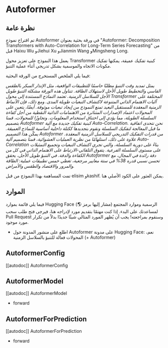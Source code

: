 # Autoformer

## نظرة عامة
تم اقتراح نموذج Autoformer في ورقة بحثية بعنوان "Autoformer: Decomposition Transformers with Auto-Correlation for Long-Term Series Forecasting" من قبل Haixu Wu وJiehui Xu وJianmin Wang وMingsheng Long.

يعمل هذا النموذج على تعزيز محول Transformer كبنية تفكيك عميقة، يمكنها تفكيك مكونات الاتجاه والموسمية بشكل تدريجي أثناء عملية التنبؤ.

فيما يلي الملخص المستخرج من الورقة البحثية:

*يمثل تمديد وقت التنبؤ مطلبًا حاسمًا للتطبيقات الواقعية، مثل الإنذار المبكر بالطقس القاسي والتخطيط طويل الأجل لاستهلاك الطاقة. تتناول هذه الورقة مشكلة التنبؤ طويل الأجل للسلاسل الزمنية. تعتمد النماذج المستندة إلى محول Transformer المختلفة على آليات الاهتمام الذاتي المتنوعة لاكتشاف التبعيات طويلة المدى. ومع ذلك، فإن الأنماط الزمنية المعقدة للمستقبل البعيد تمنع النموذج من إيجاد تبعيات موثوقة. أيضًا، يتعين على المحولات اعتماد الإصدارات المتناثرة من الاهتمامات الذاتية النقطية من أجل كفاءة السلسلة الطويلة، مما يؤدي إلى اختناق استخدام المعلومات. وتجاوزًا للمحولات، قمنا بتصميم Autoformer كبنية تفكيك جديدة مع آلية Auto-Correlation. نحن نتحدى اتفاقية ما قبل المعالجة لتفكيك السلسلة ونقوم بتجديدها ككتلة داخلية أساسية للنماذج العميقة. يمكّن هذا التصميم Autoformer من قدرات التفكيك التدريجي للسلاسل الزمنية المعقدة. علاوة على ذلك، استلهامًا من نظرية العمليات العشوائية، قمنا بتصميم آلية Auto-Correlation بناءً على دورية السلسلة، والتي تجري اكتشاف التبعيات وتجميع التمثيلات على مستوى السلسلة الفرعية. يتفوق التلقائي-الارتباط على الاهتمام الذاتي في كل من الكفاءة والدقة. في التنبؤ طويل الأجل، يحقق Autoformer دقة رائدة في المجال، مع تحسن نسبي قدره 38% في ستة معايير مرجعية، تغطي خمس تطبيقات عملية: الطاقة والمرور والاقتصاد والطقس والأمراض.*

تمت المساهمة بهذا النموذج من قبل elisim وkashif. يمكن العثور على الكود الأصلي هنا.

## الموارد

فيما يلي قائمة بموارد Hugging Face الرسمية وموارد المجتمع (مشار إليها برمز 🌎) لمساعدتك على البدء. إذا كنت مهتمًا بتقديم مورد لإدراجه هنا، فيرجى فتح طلب سحب Pull Request وسنقوم بمراجعته! يجب أن يُظهر المورد المثالي شيئًا جديدًا بدلاً من تكرار مورد موجود.

- اطلع على منشور المدونة حول Autoformer على مدونة Hugging Face: نعم، المحولات فعالة للتنبؤ بالسلاسل الزمنية (+ Autoformer)

## AutoformerConfig

[[autodoc]] AutoformerConfig

## AutoformerModel

[[autodoc]] AutoformerModel

- forward

## AutoformerForPrediction

[[autodoc]] AutoformerForPrediction

- forward
